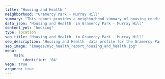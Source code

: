 ```yaml
---
title: "Housing and Health "
neighborhood: "Gramercy Park - Murray Hill"
summary: "This report provides a neighborhood summary of housing conditions and related health outcomes. It also describes population characteristics that can increase vulnerability to housing hazards."
data_json: "Housing and Health  in Gramercy Park - Murray Hill"
content_yml: "housing"
type: location
seo_title: "Housing and Health  in Gramercy Park - Murray Hill"
seo_description: "Housing and Health  data profile for the Gramercy Park - Murray Hill neighborhood of NYC."
seo_image: "images/nyc_health_report_housing_and_health.jpg"
menu:
    main:
        identifier: '04'
vega: true
arquero: true
---
```

